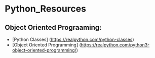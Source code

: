 # Python_Resources

## Object Oriented Prograaming: 
* [Python Classes] (https://realpython.com/python-classes)
* [Object Oriented Programming] (https://realpython.com/python3-object-oriented-programming/)
